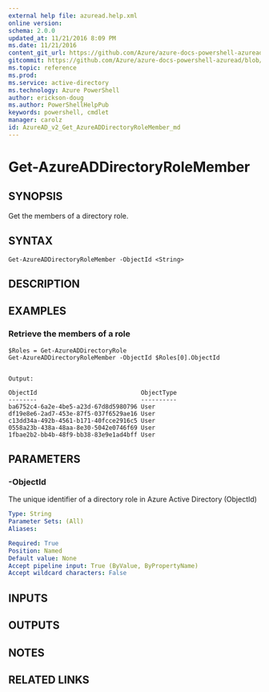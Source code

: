 ```yaml
---
external help file: azuread.help.xml
online version: 
schema: 2.0.0
updated_at: 11/21/2016 8:09 PM
ms.date: 11/21/2016
content_git_url: https://github.com/Azure/azure-docs-powershell-azuread/blob/live/Azure%20AD%20Cmdlets/AzureAD/v2/Get-AzureADDirectoryRoleMember.md
gitcommit: https://github.com/Azure/azure-docs-powershell-azuread/blob/e79870303c4a5b18f88c61a5fe206bd45af8c480/Azure%20AD%20Cmdlets/AzureAD/v2/Get-AzureADDirectoryRoleMember.md
ms.topic: reference
ms.prod: 
ms.service: active-directory
ms.technology: Azure PowerShell
author: erickson-doug
ms.author: PowerShellHelpPub
keywords: powershell, cmdlet
manager: carolz
id: AzureAD_v2_Get_AzureADDirectoryRoleMember_md
---
```


# Get-AzureADDirectoryRoleMember

## SYNOPSIS
Get the members of a directory role.

## SYNTAX

```
Get-AzureADDirectoryRoleMember -ObjectId <String>
```

## DESCRIPTION

## EXAMPLES

### Retrieve the members of a role
```
$Roles = Get-AzureADDirectoryRole
Get-AzureADDirectoryRoleMember -ObjectId $Roles[0].ObjectId


Output:

ObjectId                             ObjectType
--------                             ----------
ba6752c4-6a2e-4be5-a23d-67d8d5980796 User
df19e8e6-2ad7-453e-87f5-037f6529ae16 User
c13dd34a-492b-4561-b171-40fcce2916c5 User
0558a23b-438a-48aa-8e30-5042e0746f69 User
1fbae2b2-bb4b-48f9-bb38-83e9e1ad4bff User
```

## PARAMETERS

### -ObjectId
The unique identifier of a directory role in Azure Active Directory (ObjectId)

```yaml
Type: String
Parameter Sets: (All)
Aliases: 

Required: True
Position: Named
Default value: None
Accept pipeline input: True (ByValue, ByPropertyName)
Accept wildcard characters: False
```

## INPUTS

## OUTPUTS

## NOTES

## RELATED LINKS

